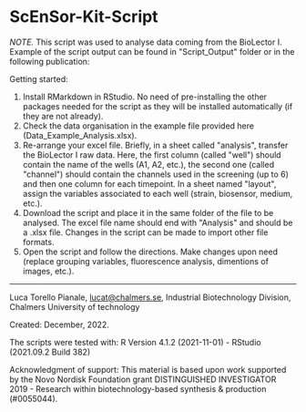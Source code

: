# ScEnSor-Kit-Script

_NOTE._ This script was used to analyse data coming from the BioLector I. Example of the script output can be found in "Script_Output" folder or in the following publication: 

Getting started:

1. Install RMarkdown in RStudio. No need of pre-installing the other packages needed for the script as they will be installed automatically (if they are not already).
2. Check the data organisation in the example file provided here (Data_Example_Analysis.xlsx). 
3. Re-arrange your excel file. Briefly, in a sheet called "analysis", transfer the BioLector I raw data. Here, the first column (called "well") should contain the name of the wells (A1, A2, etc.), the second one (called "channel") should contain the channels used in the screening (up to 6) and then one column for each timepoint. In a sheet named "layout", assign the variables associated to each well (strain, biosensor, medium, etc.).
4. Download the script and place it in the same folder of the file to be analysed. The excel file name should end with "Analysis" and should be a .xlsx file. Changes in the script can be made to import other file formats.
5. Open the script and follow the directions. Make changes upon need (replace grouping variables, fluorescence analysis, dimentions of images, etc.).

----
Luca Torello Pianale, lucat@chalmers.se, Industrial Biotechnology Division, Chalmers University of technology

Created: December, 2022.

The scripts were tested with: R Version 4.1.2 (2021-11-01) - RStudio (2021.09.2 Build 382)  

Acknowledgment of support: This material is based upon work supported by the Novo Nordisk Foundation grant DISTINGUISHED INVESTIGATOR 2019 - Research within biotechnology-based synthesis & production (#0055044). 

